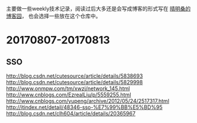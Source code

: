
主要做一些weekly技术记录，阅读过后大多还是会写成博客的形式写在
[晴明桑的博客园](http://www.cnblogs.com/qingmingsang/)，
也会选择一些放在这个仓库中。

# 20170807-20170813

## SSO
http://blog.csdn.net/cutesource/article/details/5838693
http://blog.csdn.net/cutesource/article/details/5829998
http://www.onmpw.com/tm/xwzj/network_145.html
http://www.cnblogs.com/EzrealLiu/p/5559255.html
http://www.cnblogs.com/yupeng/archive/2012/05/24/2517317.html
http://itindex.net/detail/48346-sso-%E7%99%BB%E5%BD%95
http://blog.csdn.net/clh604/article/details/20365967


